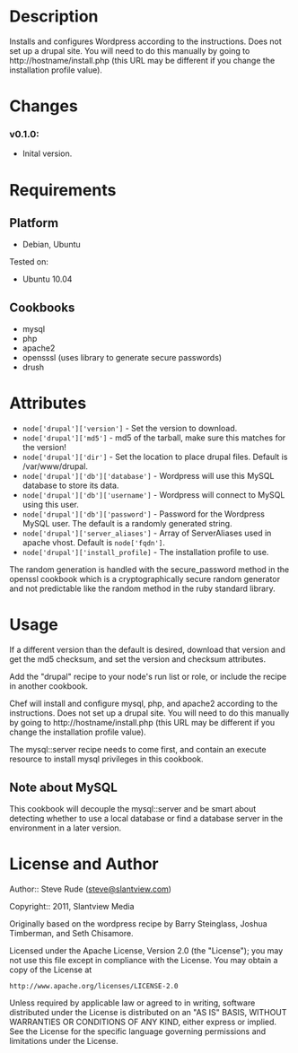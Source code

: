 Description
===========

Installs and configures Wordpress according to the instructions. Does not set up a drupal site. You will need to do this manually by going to http://hostname/install.php (this URL may be different if you change the installation profile value).

Changes
=======  
### v0.1.0:

* Inital version.

Requirements
============

Platform
--------

* Debian, Ubuntu

Tested on:

* Ubuntu 10.04

Cookbooks
---------

* mysql
* php
* apache2
* opensssl (uses library to generate secure passwords)
* drush

Attributes
==========

* `node['drupal']['version']` - Set the version to download.
* `node['drupal']['md5']` - md5 of the tarball, make sure this matches for the version!
* `node['drupal']['dir']` - Set the location to place drupal files. Default is /var/www/drupal.
* `node['drupal']['db']['database']` - Wordpress will use this MySQL database to store its data.
* `node['drupal']['db']['username']` - Wordpress will connect to MySQL using this user.
* `node['drupal']['db']['password']` - Password for the Wordpress MySQL user. The default is a randomly generated string.
* `node['drupal']['server_aliases']` - Array of ServerAliases used in apache vhost. Default is `node['fqdn']`.
* `node['drupal']['install_profile]` - The installation profile to use.

The random generation is handled with the secure_password method in the openssl cookbook which is a cryptographically secure random generator and not predictable like the random method in the ruby standard library.

Usage
=====

If a different version than the default is desired, download that version and get the md5 checksum, and set the version and checksum attributes.

Add the "drupal" recipe to your node's run list or role, or include the recipe in another cookbook.

Chef will install and configure mysql, php, and apache2 according to the instructions. Does not set up a drupal site. You will need to do this manually by going to http://hostname/install.php (this URL may be different if you change the installation profile value).

The mysql::server recipe needs to come first, and contain an execute resource to install mysql privileges in this cookbook.

## Note about MySQL

This cookbook will decouple the mysql::server and be smart about detecting whether to use a local database or find a database server in the environment in a later version.

License and Author
==================

Author:: Steve Rude (steve@slantview.com)

Copyright:: 2011, Slantview Media

Originally based on the wordpress recipe by Barry Steinglass, Joshua Timberman, and Seth Chisamore.

Licensed under the Apache License, Version 2.0 (the "License");
you may not use this file except in compliance with the License.
You may obtain a copy of the License at

    http://www.apache.org/licenses/LICENSE-2.0

Unless required by applicable law or agreed to in writing, software
distributed under the License is distributed on an "AS IS" BASIS,
WITHOUT WARRANTIES OR CONDITIONS OF ANY KIND, either express or implied.
See the License for the specific language governing permissions and
limitations under the License.
